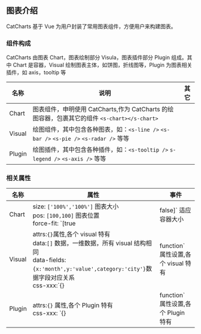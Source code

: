 ## 图表介绍

CatCharts 基于 Vue 为用户封装了常用图表组件，方便用户来构建图表。

### 组件构成

CatCharts 由图表 Chart，图表绘制部分 Visula，图表插件部分 Plugin 组成。其中 Chart 是容器，Visual 绘制图表主体，如饼图，折线图等，Plugin 为图表相关插件，如 axis，tooltip 等

| 名称   | 说明                                                                                         | 其它 |
| ------ | -------------------------------------------------------------------------------------------- | ---- |
| Chart  | 图表组件，申明使用 CatCharts,作为 CatCharts 的绘图容器，包裹其它的组件 `<s-chart></s-chart>` |      |
| Visual | 绘图组件，其中包含各种图表，如：`<s-line />` `<s-bar />` `<s-pie />` `<s-radar />` 等等      |      |
| Plugin | 绘图插件，其中包含各种插件，如：`<s-tooltip />` `s-legend />` `<s-axis />` 等等              |      |

### 相关属性

| 名称   | 属性                                                                                                                                                                                                                   | 事件                                                                                                                                                                                                                          |
| ------ | ---------------------------------------------------------------------------------------------------------------------------------------------------------------------------------------------------------------------- | ----------------------------------------------------------------------------------------------------------------------------------------------------------------------------------------------------------------------------- |
| Chart  | size: `['100%','100%']` 图表大小<br/> pos: `[100,100]` 图表位置<br/> force-fit: `[true | false]` 适应容器大小                                                                                                          | `beforeCreate` 图表创建前<br/>`create` 图表创建<br/>`beforeRender` 图表渲染前<br/>`render` 图表渲染<br/>`beforeUpdate` 图表更新前<br/>`update` 图表更新<br/>`beforeDestroy` 图表卸载前<br/>`destroy` 图表卸载<br/>            |
| Visual | attrs:`{}`属性,各个 visual 特有 <br/> data:`[]` 数据，一维数据，所有 visual 结构相同 <br/> data-fields:`{x:'month',y:'value',category:'city'}`数据字段对应关系 <br/> css-xxx:`{} | function` 属性设置,各个 visual 特有 | `<s-line>`<a href="#/demo/line/api">事件</a> <br/> `<s-bar>`<a href="#/demo/bar/api">事件</a> <br/>`<s-pie>`<a href="#/demo/pie/api">事件</a> <br/>`<s-radar>`<a href="#/demo/radar/api">事件</a> <br/>                       |
| Plugin | attrs:`{}` 属性,各个 Plugin 特有 <br/>css-xxx: `{} | function` 属性设置,各个 Plugin 特有                                                                                                                               | `<s-tooltip>`<a href="#/plugin/tooltip/api">事件</a> <br/> `<s-legend>`<a href="#/plugin/legend/api">事件</a> <br/> `<s-axis>`<a href="#/plugin/axis/api">事件</a> <br/> `<s-grid>`<a href="#/plugin/grid/api">事件</a> <br/> |
